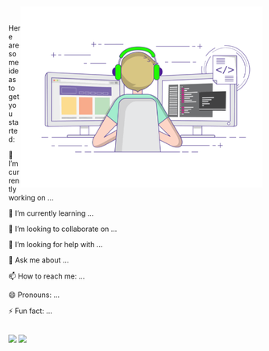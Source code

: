 <img align="right" alt="GIF" src="https://raw.githubusercontent.com/Wenlong-Guo/open-assets/main/img/blog/gif3.gif" width="480"/>
</br>
</br>
Here are some ideas to get you started:

🔭 I’m currently working on ...

🌱 I’m currently learning ...

👯 I’m looking to collaborate on ...

🤔 I’m looking for help with ...

💬 Ask me about ...

📫 How to reach me: ...

😄 Pronouns: ...

⚡ Fun fact: ...


<br/> 
<div align="left">
<img height='170' src="https://github-readme-stats.vercel.app/api/top-langs/?username=Voyager0587&layout=compact&langs_count=8&theme=cobalt" align="center" />
<img height='170' src="https://github-readme-stats.vercel.app/api?username=Voyager0587&show_icons=true&theme=cobalt" align="center" />
</div> 

<!--
<div align="center">
    <img  src="https://github-readme-stats-git-masterrstaa-rickstaa.vercel.app/api/top-langs/?username=Voyager0587&hide_title=true&hide_border=true&layout=compact&langs_count=6&text_color=000&icon_color=fff&bg_color=0,52fa5a,4dfcff,c64dff&theme=graywhite" />
</div>

<div align="center">
    <img height="137px" src="https://github-readme-stats-git-masterrstaa-rickstaa.vercel.app/api?username=Voyager0587&hide_title=true&hide_border=true&show_icons=trueline_height=21&text_color=000&icon_color=000&bg_color=0,ea6161,ffc64d,fffc4d,52fa5a&theme=graywhite" />
</div>
-->

<!--
<div align="center">
    <img  src="https://github-readme-streak-stats.herokuapp.com/?user=Voyager0587&theme=dark&hide_border=true" />
</div>
-->
